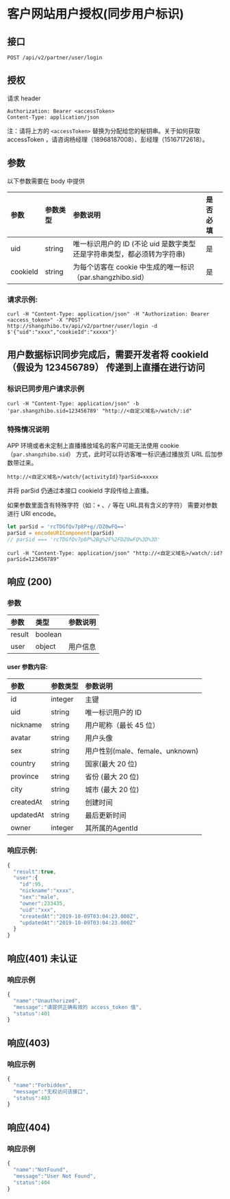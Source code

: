 # 客户网站用户授权\(同步用户标识\)

## 接口

```http
POST /api/v2/partner/user/login
```

## 授权

请求 header

```http
Authorization: Bearer <accessToken>
Content-Type: application/json
```

注：请将上方的 `<accessToken>` 替换为分配给您的秘钥串。关于如何获取 accessToken ，请咨询杨经理（18968187008）、彭经理（15167172618）。

## 参数

以下参数需要在 body 中提供

| 参数 | 参数类型 | 参数说明 | 是否必填 |
| :--- | :--- | :--- | :--- |
| uid | string | 唯一标识用户的 ID \(不论 uid 是数字类型还是字符串类型，都必须转为字符串\) | 是 |
| cookieId | string | 为每个访客在 cookie 中生成的唯一标识（par.shangzhibo.sid） | 是 |

### 请求示例:

```http
curl -H "Content-Type: application/json" -H "Authorization: Bearer <access_token>" -X "POST" http://shangzhibo.tv/api/v2/partner/user/login -d $'{"uid":"xxxx","cookieId":"xxxxx"}'
```

## 用户数据标识同步完成后，需要开发者将 cookieId（假设为 123456789） 传递到上直播在进行访问
### 标识已同步用户请求示例

```http
curl -H "Content-Type: application/json" -b 'par.shangzhibo.sid=123456789' "http://<自定义域名>/watch/:id"
```
### 特殊情况说明

APP 环境或者未定制上直播播放域名的客户可能无法使用 cookie（`par.shangzhibo.sid`） 方式，此时可以将访客唯一标识通过播放页 URL 后加参数带过来。

`http://<自定义域名>/watch/{activityId}?parSid=xxxxx`

并将 parSid 仍通过本接口 cookieId 字段传给上直播。

如果参数里面含有特殊字符（如：`+` 、`/` 等在 URL具有含义的字符） 需要对参数进行 URI encode。

```javascript
let parSid = 'rcTDGfQv7p8P+g//DZ0wFQ=='
parSid = encodeURIComponent(parSid)
// parSid === 'rcTDGfQv7p8P%2Bg%2F%2FDZ0wFQ%3D%3D'
```

```http
curl -H "Content-Type: application/json" "http://<自定义域名>/watch/:id?parSid=123456789"
```

## 响应 \(200\)

### 参数

| 参数 | 类型 | 参数说明 |
| :--- | :--- | :--- |
| result | boolean |  |
| user | object | 用户信息 |

#### user 参数内容:

| 参数 | 参数类型 | 参数说明 |
| :--- | :--- | :--- |
| id | integer | 主键 |
| uid | string | 唯一标识用户的 ID |
| nickname | string | 用户昵称（最长 45 位） |
| avatar | string | 用户头像 |
| sex | string | 用户性别\(male、female、unknown\) |
| country | string | 国家\(最大 20 位\) |
| province | string | 省份 \(最大 20 位\) |
| city | string | 城市 \(最大 20 位\) |
| createdAt | string | 创建时间 |
| updatedAt | string | 最后更新时间 |
| owner | integer | 其所属的AgentId |

### 响应示例:

```javascript
{
  "result":true,
  "user":{
    "id":95,
    "nickname":"xxxx",
    "sex":"male",
    "owner":233435,
    "uid":"xxx",
    "createdAt":"2019-10-09T03:04:23.000Z",
    "updatedAt":"2019-10-09T03:04:23.000Z"
  }
}
```

## 响应\(401\) 未认证

### 响应示例

```javascript
{
  "name":"Unauthorized",
  "message":"请提供正确有效的 access_token 值",
  "status":401
}
```

## 响应\(403\)

### 响应示例

```javascript
{
  "name":"Forbidden",
  "message":"无权访问该接口",
  "status":403
}
```

## 响应\(404\)

### 响应示例

```javascript
{
  "name":"NotFound",
  "message":"User Not Found",
  "status":404
}
```

